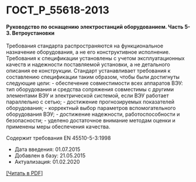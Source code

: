 # ГОСТ_Р_55618-2013

#### Руководство по оснащению электростанций оборудованием. Часть 5-3. Ветроустановки

Требования стандарта распространяются на функциональное назначение оборудования, а не его конструктивное исполнение. Требования к спецификации установлены с учетом эксплуатационных качеств и надежности поставляемой установки, а не детального описания ее конструкции. Стандарт устанавливает требования к составлению спецификации таким образом, чтобы были достигнуты следующие цели: - обеспечение совместимости всех аппаратов ВЭУ: тип оборудования и средства сопряжения совместимы с другими элементами ВЭУ и электрической системой, если ВЭУ работает параллельно с сетью; - достижение прогнозируемых показателей оборудования; - корректный выбор параметров вспомогательного оборудования ВЭУ; - достижение надежности, работоспособности и безопасности; - уделено достаточное внимание методам оценки и применены меры обеспечения качества.

Содержит требования EN 45510-5-3:1998

- Дата введения: 01.07.2015
- Добавлен в базу: 21.05.2015
- Актуализация: 01.02.2020

<a onclick="openFileCallback('https://standartgost.ru/g/ГОСТ_Р_55618-2013.pdf', 'ГОСТ_Р_55618-2013.pdf');" href="#">[Читать в PDF]</a>